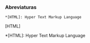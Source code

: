 ### Abreviaturas
    *[HTML]: Hyper Text Markup Language
    
[HTML]
    
*[HTML]: Hyper Text Markup Language
